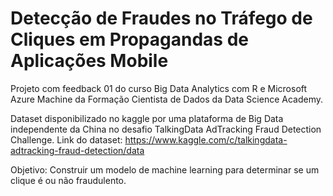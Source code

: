 # Detecção de Fraudes no Tráfego de Cliques em Propagandas de Aplicações Mobile

Projeto com feedback 01 do curso Big Data Analytics com R e Microsoft Azure Machine da Formação Cientista de Dados da Data Science Academy.

Dataset disponibilizado no kaggle por uma plataforma de Big Data independente da China no desafio TalkingData AdTracking Fraud Detection Challenge.
Link do dataset: https://www.kaggle.com/c/talkingdata-adtracking-fraud-detection/data

Objetivo: Construir um modelo de machine learning para determinar se um clique é ou não fraudulento.
